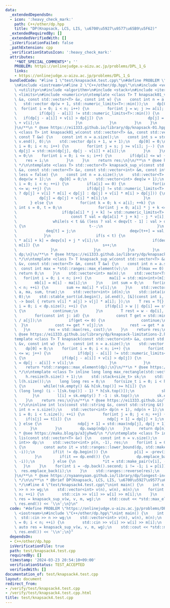```yaml
---
data:
  _extendedDependsOn:
  - icon: ':heavy_check_mark:'
    path: C++/other/dp.hpp
    title: "DP(Knapsack, LCS, LIS, \u6700\u5927\u9577\u65B9\u5F62)"
  _extendedRequiredBy: []
  _extendedVerifiedWith: []
  _isVerificationFailed: false
  _pathExtension: cpp
  _verificationStatusIcon: ':heavy_check_mark:'
  attributes:
    '*NOT_SPECIAL_COMMENTS*': ''
    PROBLEM: https://onlinejudge.u-aizu.ac.jp/problems/DPL_1_G
    links:
    - https://onlinejudge.u-aizu.ac.jp/problems/DPL_1_G
  bundledCode: "#line 1 \"test/knapsack4.test.cpp\"\n#define PROBLEM \"https://onlinejudge.u-aizu.ac.jp/problems/DPL_1_G\"\
    \n#include <iostream>\n#line 2 \"C++/other/dp.hpp\"\n\n#include <vector>\n#include\
    \ <utility>\n#include <algorithm>\n#include <stack>\n#include <iterator>\n#include\
    \ <limits>\n#include <numeric>\n\ntemplate <class T> T knapsack01_v(const std::vector<int>\
    \ &a, const std::vector<T> &v, const int w) {\n    const int n = a.size();\n \
    \   std::vector dp(w + 1, std::numeric_limits<T>::min());\n    dp[0] = 0;\n  \
    \  for(int i = 0; i < n; i++) {\n        for(int j = w; j >= a[i]; j--) {\n  \
    \          if(dp[j - a[i]] != std::numeric_limits<T>::min()) {\n             \
    \   if(dp[j - a[i]] + v[i] > dp[j]) {\n                    dp[j] = dp[j - a[i]]\
    \ + v[i];\n                }\n            }\n        }\n    }\n    return *std::ranges::max_element(dp);\n\
    }\n/**\n * @see https://ei1333.github.io/library/dp/knapsack-01.hpp\n */\n\ntemplate\
    \ <class T> int knapsack01_w(const std::vector<T> &a, const std::vector<int> &v,\
    \ const T &w) {\n    const int n = a.size();\n    const int s = std::accumulate(v.begin(),\
    \ v.end(), 0);\n    std::vector dp(s + 1, w + 1);\n    dp[0] = 0;\n    for(int\
    \ i = 0; i < n; i++) {\n        for(int j = s; j >= v[i]; j--) {\n           \
    \ dp[j] = std::min(dp[j], dp[j - v[i]] + a[i]);\n        }\n    }\n    int res\
    \ = 0;\n    for(int i = 0; i <= s; i++) {\n        if(dp[i] <= w) {\n        \
    \    res = i;\n        }\n    }\n    return res;\n}\n/**\n * @see https://ei1333.github.io/library/dp/knapsack-01-2.hpp\n\
    \ */\n\ntemplate <class T> std::vector<T> knapsack_sup_v(const std::vector<int>\
    \ &a, const std::vector<T> &v, const std::vector<int> &m, const int w, const bool\
    \ less = false) {\n    const int n = a.size();\n    std::vector<T> dp(w + 1, std::numeric_limits<T>::min()),\
    \ deqv(w + 1);\n    dp[0] = 0;\n    std::vector<int> deq(w + 1);\n    for(int\
    \ i = 0; i < n; ++i) {\n        if(a[i] == 0) {\n            for(int j = 0; j\
    \ <= w; ++j) {\n                if(dp[j] != std::numeric_limits<T>::min() && (less\
    \ ? dp[j] + v[i] * m[i] < dp[j] : dp[j] + v[i] * m[i] > dp[j])) {\n          \
    \          dp[j] = dp[j] + v[i] * m[i];\n                }\n            }\n  \
    \      } else {\n            for(int k = 0; k < a[i]; ++k) {\n               \
    \ int s = 0, t = 0;\n                for(int j = 0; a[i] * j + k <= w; ++j) {\n\
    \                    if(dp[a[i] * j + k] != std::numeric_limits<T>::min()) {\n\
    \                        const T val = dp[a[i] * j + k] - j * v[i];\n        \
    \                while(s < t && (less ? val < deqv[t - 1] : val > deqv[t - 1]))\
    \ {\n                            t--;\n                        }\n           \
    \             deq[t] = j;\n                        deqv[t++] = val;\n        \
    \            }\n                    if(s < t) {\n                        dp[j\
    \ * a[i] + k] = deqv[s] + j * v[i];\n                        if(deq[s] == j -\
    \ m[i]) {\n                            s++;\n                        }\n     \
    \               }\n                }\n            }\n        }\n    }\n    return\
    \ dp;\n}\n/**\n * @see https://ei1333.github.io/library/dp/knapsack-limitations.hpp\n\
    \ */\n\ntemplate <class T> T knapsack_sup_w(const std::vector<T> &a, const std::vector<int>\
    \ &v, const std::vector<T> &m, const T &w) {\n    const int n = a.size();\n  \
    \  const int max = *std::ranges::max_element(v);\n    if(max == 0) {\n       \
    \ return 0;\n    }\n    std::vector<int> ma(n);\n    std::vector<T> mb(n);\n \
    \   for(int i = 0; i < n; i++) {\n        ma[i] = std::min<int>(m[i], max - 1);\n\
    \        mb[i] = m[i] - ma[i];\n    }\n    int sum = 0;\n    for(int i = 0; i\
    \ < n; ++i) {\n        sum += ma[i] * v[i];\n    }\n    std::vector dp = knapsack_sup_v(v,\
    \ a, ma, sum, true);\n    std::vector<int> id(n);\n    std::iota(id.begin(), id.end(),\
    \ 0);\n    std::stable_sort(id.begin(), id.end(), [&](const int i, const int j)\
    \ -> bool { return v[i] * a[j] > v[j] * a[i]; });\n    T res = T{};\n    for(size_t\
    \ i = 0; i < dp.size(); ++i) {\n        if(dp[i] > w || dp[i] == std::numeric_limits<T>::min())\
    \ {\n            continue;\n        }\n        T rest = w - dp[i], cost = i;\n\
    \        for(const int j: id) {\n            const T get = std::min(mb[j], rest\
    \ / a[j]);\n            if(get <= 0) {\n                continue;\n          \
    \  }\n            cost += get * v[j];\n            rest -= get * a[j];\n     \
    \   }\n        res = std::max(res, cost);\n    }\n    return res;\n}\n/**\n *\
    \ @see https://ei1333.github.io/library/dp/knapsack-limitations-2.hpp\n */\n\n\
    template <class T> T knapsack(const std::vector<int> &a, const std::vector<T>\
    \ &v, const int w) {\n    const int n = a.size();\n    std::vector dp(w + 1, std::numeric_limits<T>::min());\n\
    \    dp[0] = 0;\n    for(int i = 0; i < n; i++) {\n        for(int j = a[i]; j\
    \ <= w; j++) {\n            if(dp[j - a[i]] != std::numeric_limits<T>::min())\
    \ {\n                if(dp[j - a[i]] + v[i] > dp[j]) {\n                    dp[j]\
    \ = dp[j - a[i]] + v[i];\n                }\n            }\n        }\n    }\n\
    \    return *std::ranges::max_element(dp);\n}\n/**\n * @see https://ei1333.github.io/library/dp/knapsack.hpp\n\
    \ */\n\ntemplate <class T> inline long long max_rectangle(std::vector<T> h) {\n\
    \    h.resize(h.size() + 1);\n    std::stack<size_t> sk;\n    std::vector<int>\
    \ l(h.size());\n    long long res = 0;\n    for(size_t i = 0; i < h.size(); i++)\
    \ {\n        while(!sk.empty() && h[sk.top()] >= h[i]) {\n            res = std::max(res,\
    \ (long long) (i - l[sk.top()] - 1) * h[sk.top()]);\n            sk.pop();\n \
    \       }\n        l[i] = sk.empty() ? -1 : sk.top();\n        sk.emplace(i);\n\
    \    }\n    return res;\n}\n/**\n * @see https://ei1333.github.io/library/dp/largest-rectangle.hpp\n\
    \ */\n\ninline int lcs(const std::string &s, const std::string &t) {\n    const\
    \ int n = s.size();\n    std::vector<int> dp(n + 1), ndp(n + 1);\n    for(size_t\
    \ i = 0; i < t.size(); ++i) {\n        for(int j = 0; j < n; ++j) {\n        \
    \    if(s[j] == t[i]) {\n                ndp[j + 1] = dp[j] + 1;\n           \
    \ } else {\n                ndp[j + 1] = std::max(ndp[j], dp[j + 1]);\n      \
    \      }\n        }\n        dp.swap(ndp);\n    }\n    return dp[n];\n}\n/**\n\
    \ * @see https://maku.blog/p/a3jyhwd/\n */\n\ntemplate <class T> inline std::vector<int>\
    \ lis(const std::vector<T> &v) {\n    const int n = v.size();\n    std::vector<std::pair<T,\
    \ int>> dp;\n    std::vector<int> p(n, -1), res;\n    for(int i = 0; i < n; ++i)\
    \ {\n        const auto it = std::ranges::lower_bound(dp, std::make_pair(v[i],\
    \ -i));\n        if(it != dp.begin()) {\n            p[i] = -prev(it) -> second;\n\
    \        }\n        if(it == dp.end()) {\n            dp.emplace_back(std::make_pair(v[i],\
    \ -i));\n        } else {\n            *it = std::make_pair(v[i], -i);\n     \
    \   }\n    }\n    for(int i = -dp.back().second; i != -1; i = p[i]) {\n      \
    \  res.emplace_back(i);\n    }\n    std::ranges::reverse(res);\n    return res;\n\
    }\n/**\n * @see https://nyaannyaan.github.io/library/dp/longest-increasing-sequence.hpp\n\
    \ */\n\n/**\n * @brief DP(Knapsack, LCS, LIS, \u6700\u5927\u9577\u65B9\u5F62)\n\
    \ */\n#line 4 \"test/knapsack4.test.cpp\"\nint main() {\n    int n, wg;\n    std::cin\
    \ >> n >> wg;\n    std::vector<int> v(n), w(n), m(n);\n    for(int i = 0; i <\
    \ n; ++i) {\n        std::cin >> v[i] >> w[i] >> m[i];\n    }\n    const auto\
    \ res = knapsack_sup_v(w, v, m, wg);\n    std::cout << *std::max_element(res.begin(),\
    \ res.end()) << '\\n';\n}\n"
  code: "#define PROBLEM \"https://onlinejudge.u-aizu.ac.jp/problems/DPL_1_G\"\n#include\
    \ <iostream>\n#include \"C++/other/dp.hpp\"\nint main() {\n    int n, wg;\n  \
    \  std::cin >> n >> wg;\n    std::vector<int> v(n), w(n), m(n);\n    for(int i\
    \ = 0; i < n; ++i) {\n        std::cin >> v[i] >> w[i] >> m[i];\n    }\n    const\
    \ auto res = knapsack_sup_v(w, v, m, wg);\n    std::cout << *std::max_element(res.begin(),\
    \ res.end()) << '\\n';\n}"
  dependsOn:
  - C++/other/dp.hpp
  isVerificationFile: true
  path: test/knapsack4.test.cpp
  requiredBy: []
  timestamp: '2024-03-23 20:54:10+09:00'
  verificationStatus: TEST_ACCEPTED
  verifiedWith: []
documentation_of: test/knapsack4.test.cpp
layout: document
redirect_from:
- /verify/test/knapsack4.test.cpp
- /verify/test/knapsack4.test.cpp.html
title: test/knapsack4.test.cpp
---
```

